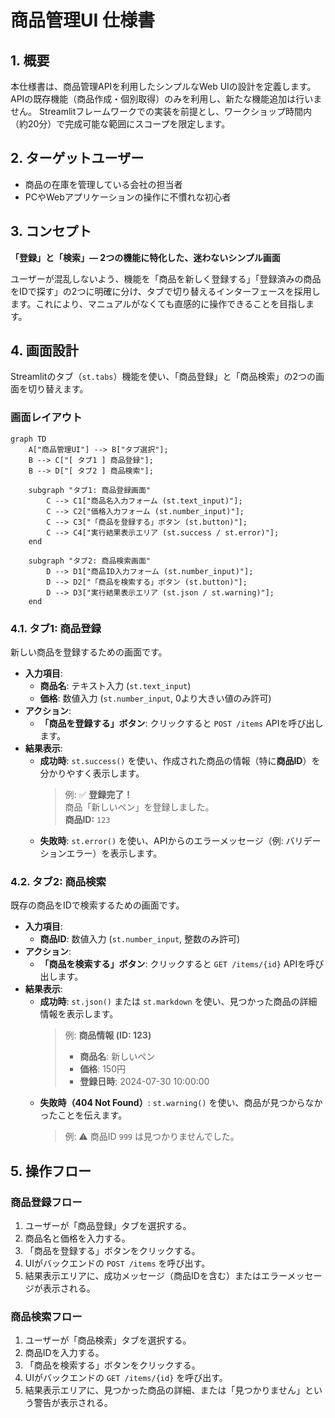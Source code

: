 # 商品管理UI 仕様書

## 1. 概要

本仕様書は、商品管理APIを利用したシンプルなWeb UIの設計を定義します。
APIの既存機能（商品作成・個別取得）のみを利用し、新たな機能追加は行いません。
Streamlitフレームワークでの実装を前提とし、ワークショップ時間内（約20分）で完成可能な範囲にスコープを限定します。

## 2. ターゲットユーザー

- 商品の在庫を管理している会社の担当者
- PCやWebアプリケーションの操作に不慣れな初心者

## 3. コンセプト

**「登録」と「検索」— 2つの機能に特化した、迷わないシンプル画面**

ユーザーが混乱しないよう、機能を「商品を新しく登録する」「登録済みの商品をIDで探す」の2つに明確に分け、タブで切り替えるインターフェースを採用します。これにより、マニュアルがなくても直感的に操作できることを目指します。

## 4. 画面設計

Streamlitのタブ（`st.tabs`）機能を使い、「商品登録」と「商品検索」の2つの画面を切り替えます。

### 画面レイアウト

```mermaid
graph TD
    A["商品管理UI"] --> B["タブ選択"];
    B --> C["[ タブ1 ] 商品登録"];
    B --> D["[ タブ2 ] 商品検索"];

    subgraph "タブ1: 商品登録画面"
        C --> C1["商品名入力フォーム (st.text_input)"];
        C --> C2["価格入力フォーム (st.number_input)"];
        C --> C3["「商品を登録する」ボタン (st.button)"];
        C --> C4["実行結果表示エリア (st.success / st.error)"];
    end

    subgraph "タブ2: 商品検索画面"
        D --> D1["商品ID入力フォーム (st.number_input)"];
        D --> D2["「商品を検索する」ボタン (st.button)"];
        D --> D3["実行結果表示エリア (st.json / st.warning)"];
    end
```

### 4.1. タブ1: 商品登録

新しい商品を登録するための画面です。

- **入力項目**:
    - **商品名**: テキスト入力 (`st.text_input`)
    - **価格**: 数値入力 (`st.number_input`, 0より大きい値のみ許可)
- **アクション**:
    - **「商品を登録する」ボタン**: クリックすると `POST /items` APIを呼び出します。
- **結果表示**:
    - **成功時**: `st.success()` を使い、作成された商品の情報（特に**商品ID**）を分かりやすく表示します。
      > 例: ✅ **登録完了！**\
      > 商品「新しいペン」を登録しました。\
      > **商品ID:** `123`
    - **失敗時**: `st.error()` を使い、APIからのエラーメッセージ（例: バリデーションエラー）を表示します。

### 4.2. タブ2: 商品検索

既存の商品をIDで検索するための画面です。

- **入力項目**:
    - **商品ID**: 数値入力 (`st.number_input`, 整数のみ許可)
- **アクション**:
    - **「商品を検索する」ボタン**: クリックすると `GET /items/{id}` APIを呼び出します。
- **結果表示**:
    - **成功時**: `st.json()` または `st.markdown` を使い、見つかった商品の詳細情報を表示します。
      > 例: **商品情報 (ID: 123)**
      > - **商品名**: 新しいペン
      > - **価格**: 150円
      > - **登録日時**: 2024-07-30 10:00:00
    - **失敗時（404 Not Found）**: `st.warning()` を使い、商品が見つからなかったことを伝えます。
      > 例: ⚠️ 商品ID `999` は見つかりませんでした。

## 5. 操作フロー

### 商品登録フロー

1.  ユーザーが「商品登録」タブを選択する。
2.  商品名と価格を入力する。
3.  「商品を登録する」ボタンをクリックする。
4.  UIがバックエンドの `POST /items` を呼び出す。
5.  結果表示エリアに、成功メッセージ（商品IDを含む）またはエラーメッセージが表示される。

### 商品検索フロー

1.  ユーザーが「商品検索」タブを選択する。
2.  商品IDを入力する。
3.  「商品を検索する」ボタンをクリックする。
4.  UIがバックエンドの `GET /items/{id}` を呼び出す。
5.  結果表示エリアに、見つかった商品の詳細、または「見つかりません」という警告が表示される。 